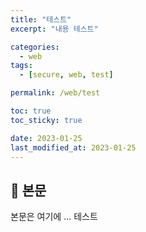 ```yaml
---
title: "테스트"
excerpt: "내용 테스트"

categories:
  - web
tags:
  - [secure, web, test]

permalink: /web/test

toc: true
toc_sticky: true

date: 2023-01-25
last_modified_at: 2023-01-25
---
```


## 🦥 본문

본문은 여기에 ...
테스트
